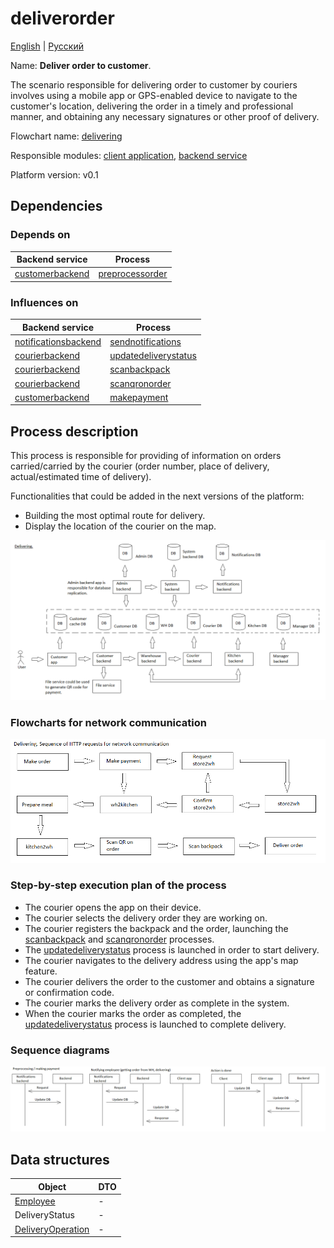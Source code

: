 # deliverorder

[English](deliverorder.md) | [Русский](deliverorder.ru.md)

Name: **Deliver order to customer**.

The scenario responsible for delivering order to customer by couriers involves using a mobile app or GPS-enabled device to navigate to the customer's location, delivering the order in a timely and professional manner, and obtaining any necessary signatures or other proof of delivery.

Flowchart name: [delivering](../../flowchartsteps/delivering/README.md)

Responsible modules: [client application](../../frontend/courierclient.md), [backend service](../../backend/courierbackend.md)

Platform version: v0.1

## Dependencies

### Depends on

| Backend service | Process |
| --- | ---- |
| [customerbackend](../../backend/customerbackend.md) | [preprocessorder](../delivering/preprocessorder.md) |

### Influences on

| Backend service | Process |
| --- | ---- |
| [notificationsbackend](../../backend/notificationsbackend.md) | [sendnotifications](../notificationsbackend/sendnotifications.md) |
| [courierbackend](../../backend/courierbackend.md) | [updatedeliverystatus](../delivering/updatedeliverystatus.md) |
| [courierbackend](../../backend/courierbackend.md) | [scanbackpack](../delivering/scanbackpack.md) |
| [courierbackend](../../backend/courierbackend.md) | [scanqronorder](../delivering/scanqronorder.md) |
| [customerbackend](../../backend/customerbackend.md) | [makepayment](../delivering/makepayment.md) |

## Process description

This process is responsible for providing of information on orders carried/carried by the courier (order number, place of delivery, actual/estimated time of delivery).

Functionalities that could be added in the next versions of the platform:
- Building the most optimal route for delivery.
- Display the location of the courier on the map.

![delivering_overall](../../img/processpatterns/delivering_overall.png)

### Flowcharts for network communication

![overall.delivering](../../img/flowcharts/overall.delivering.png)

### Step-by-step execution plan of the process

- The courier opens the app on their device.
- The courier selects the delivery order they are working on.
- The courier registers the backpack and the order, launching the [scanbackpack](scanbackpack.md) and [scanqronorder](scanqronorder.md) processes.
- The [updatedeliverystatus](../delivering/updatedeliverystatus.md) process is launched in order to start delivery.
- The courier navigates to the delivery address using the app's map feature.
- The courier delivers the order to the customer and obtains a signature or confirmation code.
- The courier marks the delivery order as complete in the system.
- When the courier marks the order as completed, the [updatedeliverystatus](../delivering/updatedeliverystatus.md) process is launched to complete delivery.

### Sequence diagrams

![courier.deliverorder](../../img/sequencediagram/courier.deliverorder.png)

## Data structures

| Object | DTO |
| --- | ---- |
| [Employee](https://github.com/alexeysp11/workflow-lib/blob/main/src/Models/Business/InformationSystem/Employee.cs) | - |
| DeliveryStatus | - |
| [DeliveryOperation](https://github.com/alexeysp11/workflow-lib/blob/main/src/Models/Business/Delivery/DeliveryOperation.cs) | - |
